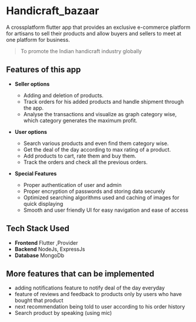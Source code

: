 # Handicraft_bazaar

A crossplatform flutter app that provides an exclusive e-commerce platform for artisans to sell their products and allow buyers and sellers to meet at one platform for business.

> To promote the Indian handicraft industry globally

## Features of this app

- **Seller options**
    - Adding and deletion of products.
    - Track orders for his added products and handle shipment through the app.
    - Analyse the transactions and visualize as graph category wise, which category generates the maximum profit.

- **User options**
    - Search various products and even find them category wise.
    - Get the deal of the day according to max rating of a product.
    - Add products to cart, rate them and buy them.
    - Track the orders and check all the previous orders.

- **Special Features**
    - Proper authentication of user and admin
    - Proper encryption of passwords and storing data securely
    - Optimized searching algorithms used and caching of images for quick displaying
    - Smooth and user friendly UI for easy navigation and ease of access

## Tech Stack Used

- **Frontend** Flutter ,Provider
- **Backend** NodeJs, ExpressJs
- **Database** MongoDb

## More features that can be implemented

- adding notifications feature to notify deal of the day everyday
- feature of reviews and feedback to products only by users who have bought that product
- next recommendation being told to user according to his order history
- Search product by speaking (using mic)